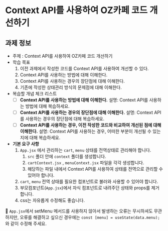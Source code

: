 # Context API를 사용하여 OZ카페 코드 개선하기

## 과제 정보

- 주제 : Context API를 사용하여 OZ카페 코드 개선하기
- 학습 목표
  1. 이전 과제에서 작성한 코드를 Context API를 사용하여 개선할 수 있다.
  2. Context API를 사용하는 방법에 대해 이해한다.
  3. Context API를 사용하는 경우의 장단점에 대해 이해한다.
  4. 기존에 작성한 상태관리 방식의 문제점에 대해 이해한다.
- 복습할 개념 체크 리스트
  - [ ] **Context API를 사용하는 방법에 대해 이해한다.**
        설명: Context API를 사용하는 방법에 대해 복습하세요.
  - [ ] **Context API를 사용하는 경우의 장단점에 대해 이해한다.**
        설명: Context API를 사용하는 경우의 장단점에 대해 복습하세요.
  - [ ] **Context API를 사용하는 경우, 이전 작성한 코드와 비교하여 개선된 점에 대해 이해한다.**
        설명: Context API를 사용하는 경우, 어떠한 부분이 개선될 수 있는지에 대해 복습하세요.
- **기본 요구 사항**
  1. `App.jsx` 에서 관리하는 `cart`, `menu` 상태를 전역상태로 관리해야 합니다.
     1. `src` 폴더 안에 `context` 폴더를 생성합니다.
     2. `cartContext.jsx` , `menuContext.jsx` 파일을 각각 생성합니다.
     3. 해당하는 파일 내에서 Context API를 사용하여 상태를 전역으로 관리할 수 있어야 합니다.
  2. `cart`, `menu` 전역 상태를 필요한 컴포넌트로 불러와 사용할 수 있어야 합니다.
  3. 부모컴포넌트(`App.jsx`)에서 자식 컴포넌트로 내려주던 상태와 props를 제거합니다.
  4. css는 자유롭게 수정해도 좋습니다.

🚨 `App.jsx`에서 setMenu 메서드를 사용하지 않아서 발생하는 오류는 무시하셔도 무관하지만, 오류를 해결하고 싶으신 경우에는 `const [menu] = useState(data.menu);`와 같이 수정해 주세요.
